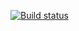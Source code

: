 [![Build status](https://ci.appveyor.com/api/projects/status/c1vlvyol293estmb/branch/main?svg=true)](https://ci.appveyor.com/project/AlessioLoginov/bdd-1/branch/main)